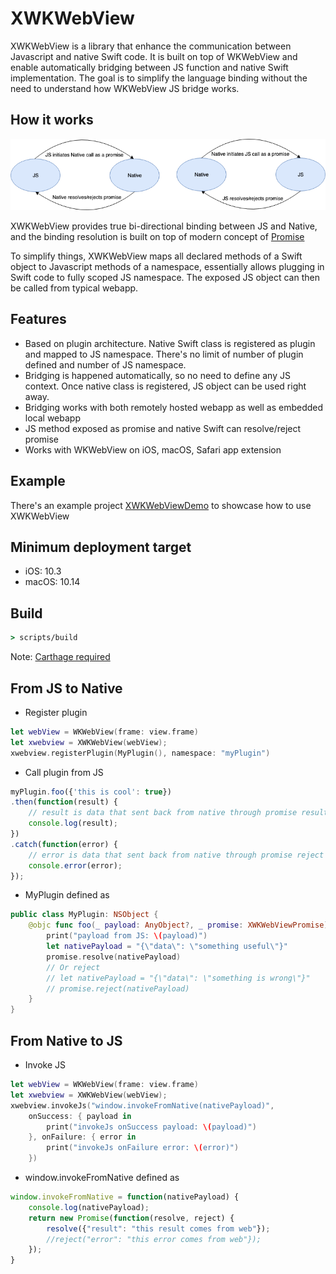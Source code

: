 # XWKWebView

XWKWebView is a library that enhance the communication between Javascript and native Swift code. It is built on top of WKWebView and enable automatically bridging between JS function and native Swift implementation. The goal is to simplify the language binding without the need to understand how WKWebView JS bridge works.

## How it works

![XWKWebView](docs/XWKWebView.png?raw=true "XWKWebView")

XWKWebView provides true bi-directional binding between JS and Native, and the binding resolution is built on top of modern concept of [Promise](https://developer.mozilla.org/en-US/docs/Web/JavaScript/Reference/Global_Objects/Promise)

To simplify things, XWKWebView maps all declared methods of a Swift object to Javascript methods of a namespace, essentially allows plugging in Swift code to fully scoped JS namespace. The exposed JS object can then be called from typical webapp.

## Features

- Based on plugin architecture. Native Swift class is registered as plugin and mapped to JS namespace. There's no limit of number of plugin defined and number of JS namespace.
- Bridging is happened automatically, so no need to define any JS context. Once native class is registered, JS object can be used right away.
- Bridging works with both remotely hosted webapp as well as embedded local webapp
- JS method exposed as promise and native Swift can resolve/reject promise
- Works with WKWebView on iOS, macOS, Safari app extension

## Example

There's an example project [XWKWebViewDemo](https://github.com/phongnlu/XWKWebViewDemo) to showcase how to use XWKWebView

## Minimum deployment target

- iOS: 10.3
- macOS: 10.14

## Build

```cmd
> scripts/build
```

Note: [Carthage required](https://github.com/Carthage/Carthage)

## From JS to Native

- Register plugin 

```swift
let webView = WKWebView(frame: view.frame)
let xwebview = XWKWebView(webView);
xwebview.registerPlugin(MyPlugin(), namespace: "myPlugin")
```

- Call plugin from JS

```javascript
myPlugin.foo({'this is cool': true})
.then(function(result) {
    // result is data that sent back from native through promise result
    console.log(result);
})
.catch(function(error) {
    // error is data that sent back from native through promise reject
    console.error(error);
});
```

- MyPlugin defined as

```swift
public class MyPlugin: NSObject {
    @objc func foo(_ payload: AnyObject?, _ promise: XWKWebViewPromise) {
        print("payload from JS: \(payload)")
        let nativePayload = "{\"data\": \"something useful\"}"
        promise.resolve(nativePayload)
        // Or reject
        // let nativePayload = "{\"data\": \"something is wrong\"}"
        // promise.reject(nativePayload)
    }
}
```

## From Native to JS

- Invoke JS

```swift
let webView = WKWebView(frame: view.frame)
let xwebview = XWKWebView(webView);
xwebview.invokeJs("window.invokeFromNative(nativePayload)",
    onSuccess: { payload in
        print("invokeJs onSuccess payload: \(payload)")
    }, onFailure: { error in
        print("invokeJs onFailure error: \(error)")
    })
```

- window.invokeFromNative defined as

```javascript
window.invokeFromNative = function(nativePayload) {
    console.log(nativePayload);
    return new Promise(function(resolve, reject) {
        resolve({"result": "this result comes from web"});
        //reject("error": "this error comes from web"});
    });
}
```